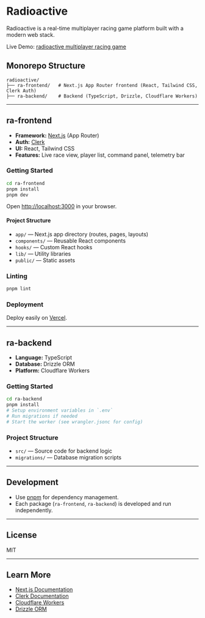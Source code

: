# Radioactive

Radioactive is a real-time multiplayer racing game platform built with a modern web stack.

Live Demo: [radioactive multiplayer racing game](https://ra-frontend.pages.dev/)


## Monorepo Structure

```
radioactive/
├── ra-frontend/   # Next.js App Router frontend (React, Tailwind CSS, Clerk Auth)
├── ra-backend/    # Backend (TypeScript, Drizzle, Cloudflare Workers)
```

---

## ra-frontend

- **Framework:** [Next.js](https://nextjs.org) (App Router)
- **Auth:** [Clerk](https://clerk.com/)
- **UI:** React, Tailwind CSS
- **Features:** Live race view, player list, command panel, telemetry bar

### Getting Started

```bash
cd ra-frontend
pnpm install
pnpm dev
```

Open [http://localhost:3000](http://localhost:3000) in your browser.

#### Project Structure

- `app/` — Next.js app directory (routes, pages, layouts)
- `components/` — Reusable React components
- `hooks/` — Custom React hooks
- `lib/` — Utility libraries
- `public/` — Static assets

### Linting

```bash
pnpm lint
```

### Deployment

Deploy easily on [Vercel](https://vercel.com/).

---

## ra-backend

- **Language:** TypeScript
- **Database:** Drizzle ORM
- **Platform:** Cloudflare Workers

### Getting Started

```bash
cd ra-backend
pnpm install
# Setup environment variables in `.env`
# Run migrations if needed
# Start the worker (see wrangler.jsonc for config)
```

### Project Structure

- `src/` — Source code for backend logic
- `migrations/` — Database migration scripts

---

## Development

- Use [pnpm](https://pnpm.io/) for dependency management.
- Each package (`ra-frontend`, `ra-backend`) is developed and run independently.

---

## License

MIT

---

## Learn More

- [Next.js Documentation](https://nextjs.org/docs)
- [Clerk Documentation](https://clerk.com/docs)
- [Cloudflare Workers](https://developers.cloudflare.com/workers/)
- [Drizzle ORM](https://orm.drizzle.team/)